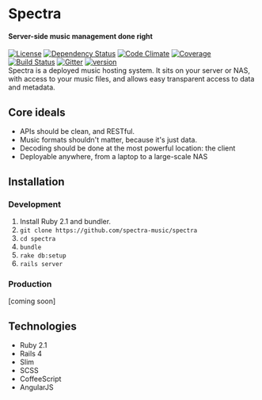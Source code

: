 # Spectra 
#### Server-side music management done right
[![License](https://img.shields.io/badge/License-MIT-red.svg?style=flat-square)]()
[![Dependency Status](http://img.shields.io/gemnasium/spectra-music/spectra.svg?style=flat-square)](https://gemnasium.com/spectra-music/spectra)
[![Code Climate](https://img.shields.io/codeclimate/github/spectra-music/spectra.svg?style=flat-square)](https://codeclimate.com/github/spectra-music/spectra)
[![Coverage](https://img.shields.io/codeclimate/coverage/github/spectra-music/spectra.svg?style=flat-square)](https://codeclimate.com/github/spectra-music/spectra)
[![Build Status](http://img.shields.io/travis/spectra-music/spectra/dev.svg?style=flat-square)](https://travis-ci.org/spectra-music/spectra)
[![Gitter](http://img.shields.io/badge/Gitter-spectra-1DD873.svg?style=flat-square)](https://gitter.im/spectra-music/spectra)
[![version](https://img.shields.io/badge/version-v0.0.1-blue.svg?style=flat-square)]()  
Spectra is a deployed music hosting system. It sits on your server or NAS, with access to your music files, and allows easy transparent access to data and metadata. 

## Core ideals
- APIs should be clean, and RESTful.
- Music formats shouldn't matter, because it's just data.
- Decoding should be done at the most powerful location: the client
- Deployable anywhere, from a laptop to a large-scale NAS

## Installation

### Development
1. Install Ruby 2.1 and bundler.
2. `git clone https://github.com/spectra-music/spectra`
3. `cd spectra`
2. `bundle`
3. `rake db:setup`
4. `rails server`

### Production
[coming soon]

## Technologies
- Ruby 2.1
- Rails 4
- Slim
- SCSS
- CoffeeScript
- AngularJS
